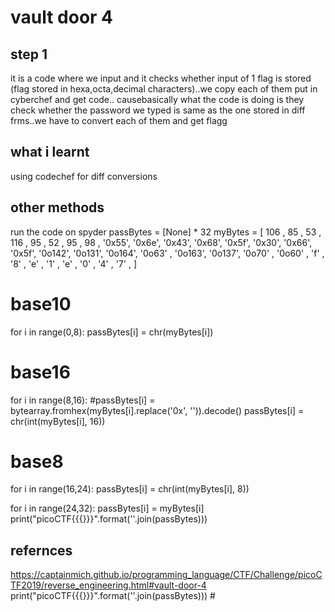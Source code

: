 # vault door 4
## step 1
it is a code where we input and it checks whether input of 1 flag is stored (flag stored in hexa,octa,decimal characters)..we copy each of them put in cyberchef and get code..
causebasically what the code is doing is they check whether the password we typed is same as the one stored in diff frms..we have to convert each of them and get flagg
## what i learnt
using codechef for diff conversions
## other methods
run the code on spyder
passBytes = [None] * 32
myBytes = [
            106 , 85  , 53  , 116 , 95  , 52  , 95  , 98  ,
            '0x55', '0x6e', '0x43', '0x68', '0x5f', '0x30', '0x66', '0x5f',
            '0o142', '0o131', '0o164', '0o63' , '0o163', '0o137', '0o70' , '0o60' ,
            'f' , '8' , 'e' , '1' , 'e' , '0' , '4' , '7' ,
	]

# base10
for i in range(0,8):
	passBytes[i] =  chr(myBytes[i])

# base16
for i in range(8,16):
	#passBytes[i] =  bytearray.fromhex(myBytes[i].replace('0x', '')).decode()
	passBytes[i] =  chr(int(myBytes[i], 16))

# base8
for i in range(16,24):
	passBytes[i] =  chr(int(myBytes[i], 8))

for i in range(24,32):
	passBytes[i] =  myBytes[i]
print("picoCTF{{{}}}".format(''.join(passBytes)))
## refernces
https://captainmich.github.io/programming_language/CTF/Challenge/picoCTF2019/reverse_engineering.html#vault-door-4
print("picoCTF{{{}}}".format(''.join(passBytes))) #
